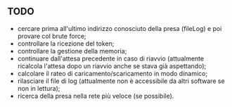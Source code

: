  ## TODO
  - cercare prima all'ultimo indirizzo conosciuto della presa (fileLog) e poi provare col brute force;
  - controllare la ricezione del token;
  - controllare la gestione della memoria;
  - continuare dall'attesa precedente in caso di riavvio (attualmente ricalcola l'attesa dopo un riavvio anche se stava già aspettando);
  - calcolare il rateo di caricamento/scaricamento in modo dinamico;
  - rilasciare il file di log (attualmente non è accessibile da altri software se non in lettura);
  - ricerca della presa nella rete più veloce (se possibile).
